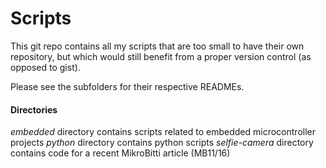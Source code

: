 Scripts
=======

This git repo contains all my scripts that are too small to have their own repository,
but which would still benefit from a proper version control (as opposed to gist).

Please see the subfolders for their respective READMEs.

#### Directories

*embedded* directory contains scripts related to embedded microcontroller projects
*python* directory contains python scripts
*selfie-camera* directory contains code for a recent MikroBitti article (MB11/16)